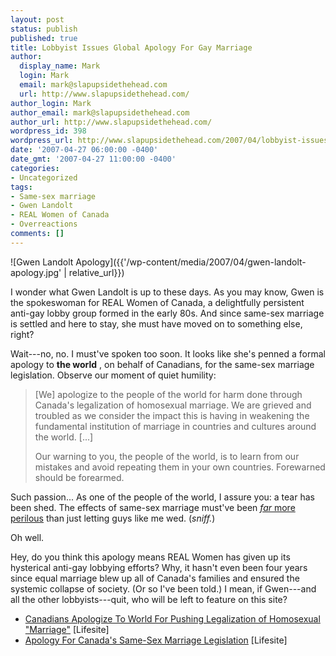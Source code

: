 ```yaml
---
layout: post
status: publish
published: true
title: Lobbyist Issues Global Apology For Gay Marriage
author:
  display_name: Mark
  login: Mark
  email: mark@slapupsidethehead.com
  url: http://www.slapupsidethehead.com/
author_login: Mark
author_email: mark@slapupsidethehead.com
author_url: http://www.slapupsidethehead.com/
wordpress_id: 398
wordpress_url: http://www.slapupsidethehead.com/2007/04/lobbyist-issues-apology/
date: '2007-04-27 06:00:00 -0400'
date_gmt: '2007-04-27 11:00:00 -0400'
categories:
- Uncategorized
tags:
- Same-sex marriage
- Gwen Landolt
- REAL Women of Canada
- Overreactions
comments: []
---
```

![Gwen Landolt Apology]({{'/wp-content/media/2007/04/gwen-landolt-apology.jpg' | relative_url}})

I wonder what Gwen Landolt is up to these days. As you may know, Gwen is the spokeswoman for REAL Women of Canada, a delightfully persistent anti-gay lobby group formed in the early 80s. And since same-sex marriage is settled and here to stay, she must have moved on to something else, right?

Wait---no, no. I must've spoken too soon. It looks like she's penned a formal apology to **the world** , on behalf of Canadians, for the same-sex marriage legislation. Observe our moment of quiet humility:

> [We] apologize to the people of the world for harm done through Canada's legalization of homosexual marriage. We are grieved and troubled as we consider the impact this is having in weakening the fundamental institution of marriage in countries and cultures around the world. [...]
> 
> Our warning to you, the people of the world, is to learn from our mistakes and avoid repeating them in your own countries. Forewarned should be forearmed.

Such passion... As one of the people of the world, I assure you: a tear has been shed. The effects of same-sex marriage must've been [_far_ more perilous](http://www.slapupsidethehead.com/2006/12/disastrous-consequences/ "The direness of it all!") than just letting guys like me wed. (_sniff._)

Oh well.

Hey, do you think this apology means REAL Women has given up its hysterical anti-gay lobbying efforts? Why, it hasn't even been four years since equal marriage blew up all of Canada's families and ensured the systemic collapse of society. (Or so I've been told.) I mean, if Gwen---and all the other lobbyists---quit, who will be left to feature on this site?

- [Canadians Apologize To World For Pushing Legalization of Homosexual "Marriage"](http://lifesite.net/ldn/2007/apr/07041110.html) [Lifesite]
- [Apology For Canada's Same-Sex Marriage Legislation](http://www.lifesite.net/ldn/2007/apr/070411a.html) [Lifesite]
